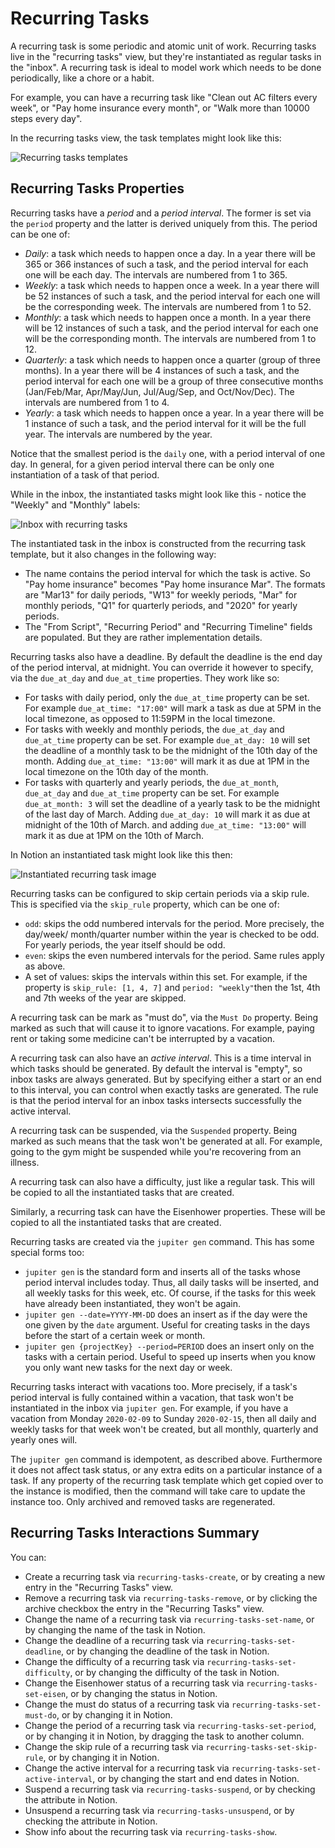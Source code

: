 # Recurring Tasks

A recurring task is some periodic and atomic unit of work. Recurring tasks live in the
"recurring tasks" view, but they're instantiated as regular tasks in the "inbox". A recurring
task is ideal to model work which needs to be done periodically, like a chore or a habit.

For example, you can have a recurring task like "Clean out AC filters every week", or
"Pay home insurance every month", or "Walk more than 10000 steps every day".

In the recurring tasks view, the task templates might look like this:

![Recurring tasks templates](../assets/concepts-inbox-recurring.png)

## Recurring Tasks Properties

Recurring tasks have a _period_ and a _period interval_. The former is set via the `period`
property and the latter is derived uniquely from this. The period can be one of:

* _Daily_: a task which needs to happen once a day. In a year there will be 365 or 366
  instances of such a task, and the period interval for each one will be each day. The
  intervals are numbered from 1 to 365.
* _Weekly_: a task which needs to happen once a week. In a year there will be 52
  instances of such a task, and the period interval for each one will be the corresponding
  week. The intervals are numbered from 1 to 52.
* _Monthly_: a task which needs to happen once a month. In a year there will be 12
  instances of such a task, and the period interval for each one will be the corresponding
  month. The intervals are numbered from 1 to 12.
* _Quarterly_: a task which needs to happen once a quarter (group of three months). In a
  year there will be 4 instances of such a task, and the period interval for each one will
  be a group of three consecutive months (Jan/Feb/Mar, Apr/May/Jun, Jul/Aug/Sep, and Oct/Nov/Dec).
  The intervals are numbered from 1 to 4.
* _Yearly_: a task which needs to happen once a year. In a year there will be 1 instance
  of such a task, and the period interval for it will be the full year. The intervals
  are numbered by the year.

Notice that the smallest period is the `daily` one, with a period interval of one day. In
general, for a given period interval there can be only one instantiation of a task of that
period.

While in the inbox, the instantiated tasks might look like this - notice the "Weekly" and
"Monthly" labels:

![Inbox with recurring tasks](../assets/concepts-inbox-recurring.png)

The instantiated task in the inbox is constructed from the recurring task template, but
it also changes in the following way:

* The name contains the period interval for which the task is active. So "Pay home
  insurance" becomes "Pay home insurance Mar". The formats are "Mar13" for daily periods,
  "W13" for weekly periods, "Mar" for monthly periods, "Q1" for quarterly periods,
  and "2020" for yearly periods.
* The "From Script", "Recurring Period" and "Recurring Timeline" fields are populated. But
  they are rather implementation details.

Recurring tasks also have a deadline. By default the deadline is the end day of the period
interval, at midnight. You can override it however to specify, via the `due_at_day` and
`due_at_time` properties. They work like so:

* For tasks with daily period, only the `due_at_time` property can be set. For example
  `due_at_time: "17:00"` will mark a task as due at 5PM in the local timezone, as opposed
  to 11:59PM in the local timezone.
* For tasks with weekly and monthly periods, the `due_at_day` and `due_at_time` property
  can be set. For example `due_at_day: 10` will set the deadline of a monthly task
  to be the midnight of the 10th day of the month. Adding `due_at_time: "13:00"` will
  mark it as due at 1PM in the local timezone on the 10th day of the month.
* For tasks with quarterly and yearly periods, the `due_at_month`, `due_at_day` and
  `due_at_time` property can be set. For example `due_at_month: 3` will set the deadline
  of a yearly task to be the midnight of the last day of March. Adding `due_at_day: 10`
  will mark it as due at midnight of the 10th of March. and adding `due_at_time: "13:00"`
  will mark it as due at 1PM on the 10th of March.

In Notion an instantiated task might look like this then:

![Instantiated recurring task image](../assets/concepts-instantiated-recurring-task.png)

Recurring tasks can be configured to skip certain periods via a skip rule. This is
specified via the `skip_rule` property, which can be one of:

* `odd`: skips the odd numbered intervals for the period. More precisely, the day/week/
  month/quarter number within the year is checked to be odd. For yearly periods, the year
  itself should be odd.
* `even`: skips the even numbered intervals for the period. Same rules apply as above.
* A set of values: skips the intervals within this set. For example, if the property is
  `skip_rule: [1, 4, 7]` and `period: "weekly"`then the 1st, 4th and 7th weeks of the year
  are skipped.

A recurring task can be mark as "must do", via the `Must Do` property. Being marked
as such that will cause it to ignore vacations. For example, paying rent or taking some medicine
can't be interrupted by a vacation.

A recurring task can also have an _active interval_. This is a time interval in which tasks
should be generated. By default the interval is "empty", so inbox tasks are always generated.
But by specifying either a start or an end to this interval, you can control when exactly
tasks are generated. The rule is that the period interval for an inbox tasks intersects successfully
the active interval.

A recurring task can be suspended, via the `Suspended` property. Being marked as such means
that the task won't be generated at all. For example, going to the gym might be suspended while
you're recovering from an illness.

A recurring task can also have a difficulty, just like a regular task. This will be copied
to all the instantiated tasks that are created.

Similarly, a recurring task can have the Eisenhower properties. These will be copied to
all the instantiated tasks that are created.

Recurring tasks are created via the `jupiter gen` command. This has some special
forms too:

* `jupiter gen` is the standard form and inserts all of the
  tasks whose period interval includes today. Thus, all daily tasks will be inserted, and
  all weekly tasks for this week, etc. Of course, if the tasks for this week have already
  been instantiated, they won't be again.
* `jupiter gen --date=YYYY-MM-DD` does an insert as if the day
  were the one given by the `date` argument. Useful for creating tasks in the days before
  the start of a certain week or month.
* `jupiter gen {projectKey} --period=PERIOD` does an insert only on the
  tasks with a certain period. Useful to speed up inserts when you know you only want
  new tasks for the next day or week.

Recurring tasks interact with vacations too. More precisely, if a task's period interval
is fully contained within a vacation, that task won't be instantiated in the inbox via
`jupiter gen`. For example, if you have a vacation from Monday `2020-02-09` to
Sunday `2020-02-15`, then all daily and weekly tasks for that week won't be created, but
all monthly, quarterly and yearly ones will.

The `jupiter gen` command is idempotent, as described above. Furthermore it does
not affect task status, or any extra edits on a particular instance of a task. If any property
of the recurring task template which get copied over to the instance is modified, then the command
will take care to update the instance too. Only archived and removed tasks are regenerated.

## Recurring Tasks Interactions Summary

You can:

* Create a recurring task via `recurring-tasks-create`, or by creating a new entry in the "Recurring Tasks" view.
* Remove a recurring task via `recurring-tasks-remove`, or by clicking the archive checkbox the entry in the "Recurring
 Tasks" view.
* Change the name of a recurring task via `recurring-tasks-set-name`, or by changing the name of the task in Notion.
* Change the deadline of a recurring task via `recurring-tasks-set-deadline`, or by changing the deadline of the task
  in Notion.
* Change the difficulty of a recurring task via `recurring-tasks-set-difficulty`, or by changing the difficulty of
  the task in Notion.
* Change the Eisenhower status of a recurring task via `recurring-tasks-set-eisen`, or by changing the status in Notion.
* Change the must do status of a recurring task via `recurring-tasks-set-must-do`, or by changing it in Notion.
* Change the period of a recurring task via `recurring-tasks-set-period`, or by changing it in Notion, by dragging the
  task to another column.
* Change the skip rule of a recurring task via `recurring-tasks-set-skip-rule`, or by changing it in Notion.
* Change the active interval for a recurring task via `recurring-tasks-set-active-interval`, or by changing the start
  and end dates in Notion.
* Suspend a recurring task via `recurring-tasks-suspend`, or by checking the attribute in Notion.
* Unsuspend a recurring task via `recurring-tasks-unsuspend`, or by checking the attribute in Notion.
* Show info about the recurring task via `recurring-tasks-show`.
